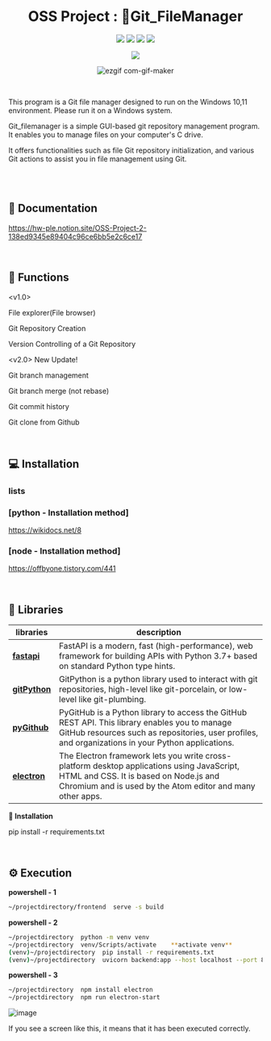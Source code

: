 
<div align="center">

# OSS Project : 📁Git_FileManager

 
<img src="https://img.shields.io/badge/react-61DAFB?style=flat-square&logo=react&logoColor=white"/> <img src="https://img.shields.io/badge/typescript-3178C6?style=flat-square&logo=typescript&logoColor=white"/>  <img src="https://img.shields.io/badge/python-3776AB?style=flat-square&logo=python&logoColor=white"/>  <img src="https://img.shields.io/badge/electron-47848F?style=flat-square&logo=electron&logoColor=white"/>  

 
<a href="https://github.com/Hyeple/Git_filemanager/graphs/contributors">
  <img src="https://contrib.rocks/image?repo=Hyeple/Git_filemanager" />
</a>
 
 <br/>
 
 ![ezgif com-gif-maker](https://github.com/Hyeple/Git_filemanager/assets/86519064/81033036-f41c-4f96-acdd-84636d0d191f)
 
 
 </div>
 
 <br/>
 
This program is a Git file manager designed to run on the Windows 10,11 environment. 
Please run it on a Windows system.

Git_filemanager is a simple GUI-based git repository management program. 
It enables you to manage files on your computer's C drive. 

It offers functionalities such as file Git repository initialization, and various Git actions to assist you in file management using Git. 

<br/>


 
<br/>


## 📄 Documentation
https://hw-ple.notion.site/OSS-Project-2-138ed9345e89404c96ce6bb5e2c6ce17

<br/>

## 🔎 Functions

<v1.0>

File explorer(File browser)

Git Repository Creation

Version Controlling of a Git Repository



<v2.0> New Update!

Git branch management

Git branch merge (not rebase)

Git commit history

Git clone from Github


<br/>


## 💻 Installation

### lists

### [python - Installation method] 
https://wikidocs.net/8

### [node - Installation method] 
https://offbyone.tistory.com/441


<br/>


 ## 📖 Libraries
 
 |libraries|description|
 |---|-----|
 |[**fastapi**](https://fastapi.tiangolo.com/ko/)|FastAPI is a modern, fast (high-performance), web framework for building APIs with Python 3.7+ based on standard Python type hints.|
 |[**gitPython**](https://gitpython.readthedocs.io/en/stable/)|GitPython is a python library used to interact with git repositories, high-level like git-porcelain, or low-level like git-plumbing.|
 |[**pyGithub**](https://github.com/PyGithub/PyGithub)|PyGitHub is a Python library to access the GitHub REST API. This library enables you to manage GitHub resources such as repositories, user profiles, and organizations in your Python applications.|
 |[**electron**](https://github.com/electron/electron)|The Electron framework lets you write cross-platform desktop applications using JavaScript, HTML and CSS. It is based on Node.js and Chromium and is used by the Atom editor and many other apps.|
 

**📌 Installation**

pip install -r requirements.txt



<br/>


## ⚙️ Execution

**powershell - 1**
```bash
~/projectdirectory/frontend  serve -s build
```

**powershell - 2**
```bash
~/projectdirectory  python -m venv venv 
~/projectdirectory  venv/Scripts/activate    **activate venv**
(venv)~/projectdirectory  pip install -r requirements.txt
(venv)~/projectdirectory  uvicorn backend:app --host localhost --port 8000    ** after serve -s build**
```

**powershell - 3**
```bash
~/projectdirectory  npm install electron
~/projectdirectory  npm run electron-start
```




![image](https://github.com/Hyeple/Git_filemanager/assets/102994654/dbe7ad0a-b154-41d4-b6d7-9ba869c1f55d)

If you see a screen like this, it means that it has been executed correctly.


